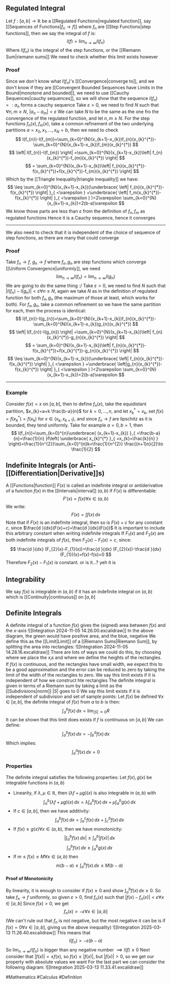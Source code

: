 ## Regulated Integral
Let $f:[a,b]\to \mathbb{R}$ be a [[Regulated Functions|regulated function]], say [[Sequences of Functions|$f_{n}\to f$]] where $f_{n}$ are [[Step Functions|step functions]], then we say the integral of $f$ is:
$$
I(f)=\lim_{ n \to \infty } I(f_{n})
$$
Where $I(f_{n})$ is the integral of the step functions, or the [[Riemann Sum|riemann sums]]
We need to check whether this limit exists however
### Proof
Since we don't know what $I(f_{n})$'s [[Convergence|converge to]], and we don't know if they are [[Convergent Bounded Sequences have Limits in the Bound|monotone and bounded]], we need to use [[Cauchy Sequences|cauchy sequences]], so we will show that the sequence $I(f_{n})=:a_{n}$ forms a cauchy sequence
Take $\varepsilon>0$, we need to find $N$ such that $\forall n,m\geq N$, $\left| a_{n}-a_{m} \right|<\varepsilon$
We can take $N$ to be the same as the one fro the convergence of the regulated function, and let  $n,m\geq N$. For the step functions $f_{n}(x),f_{m}(x)$, take a common refinement of the two underlying partitions $a=x_{0},x_{1},\dots,x_{N}=b$, then we need to check
$$
I(f_{n})-I(f_{m})=\sum_{k=0}^{N}(x_{k+1}-x_{k})f_{n}(x_{k}^{*})-\sum_{k=0}^{N}(x_{k+1}-x_{k})f_{m}(x_{k}^{*})
$$
$$
 \left| I(f_{n})-I(f_{m}) \right| =\sum_{k=0}^{N}(x_{k+1}-x_{k})\left| f_{n}(x_{k}^{*})-f_{m}(x_{k}^{*}) \right| 
$$
$$
= \sum_{k=0}^{N}(x_{k+1}-x_{k})\left| f_{n}(x_{k}^{*})-f(x_{k}^{*})+f(x_{k}^{*})-f_{m}(x_{k}^{*}) \right| 
$$
Which by the [[Triangle Inequality|triangle inequality]] we have:
$$
\leq \sum_{k=0}^{N}(x_{k+1}-x_{k})(\underbrace{ \left| f_{n}(x_{k}^{*})-f(x_{k}^{*}) \right| }_{ <\varepsilon } +\underbrace{ \left| f_m(x_{k}^{*})-f(x_{k}^{*}) \right| }_{ <\varepsilon } )<2\varepsilon \sum_{k=0}^{N}(x_{k+1}-x_{k})=2(b-a)\varepsilon
$$
We know those parts are less than $\varepsilon$ from the definition of $f_{n},f_{m}$ as regulated functions
Hence it is a Cauchy sequence, hence it converges
___
We also need to check that it is independent of the choice of sequence of step functions, as there are many that could converge
### Proof
Take $f_{n}\to f$, $g_{n}\to f$ where $f_{n},g_{n}$ are step functions which converge [[Uniform Convergence|uniformly]], we need
$$
\lim_{ n \to \infty } I(f_{n})=\lim_{ n \to \infty } I(g_{n})
$$
We are going to do the same thing :/
Take $\varepsilon>0$, we need to find $N$ such that $\left| I(f_{n})-I(g_{n}) \right|<\varepsilon \forall n\geq N$, again we take $N$ as in the definition of regulated function for both $f_{n},g_{n}$ (the maximum of those at least, which works for both). For $f_{n},g_{n}$, take a common refinement so we have the same partition for each, then the process is identical:
$$
I(f_{n})-I(g_{n})=\sum_{k=0}^{N}(x_{k+1}-x_{k})f_{n}(x_{k}^{*})-\sum_{k=0}^{N}(x_{k+1}-x_{k})g_{n}(x_{k}^{*})
$$
$$
  \left| I(f_{n})-I(g_{n}) \right| =\sum_{k=0}^{N}(x_{k+1}-x_{k})\left| f_{n}(x_{k}^{*})-g_{n}(x_{k}^{*}) \right| 
$$
$$
 = \sum_{k=0}^{N}(x_{k+1}-x_{k})\left| f_{n}(x_{k}^{*})-f(x_{k}^{*})+f(x_{k}^{*})-g_{n}(x_{k}^{*}) \right| 
$$
$$
 \leq \sum_{k=0}^{N}(x_{k+1}-x_{k})(\underbrace{ \left| f_{n}(x_{k}^{*})-f(x_{k}^{*}) \right| }_{ <\varepsilon } +\underbrace{ \left|g_{n}(x_{k}^{*})-f(x_{k}^{*}) \right| }_{ <\varepsilon } )<2\varepsilon \sum_{k=0}^{N}(x_{k+1}-x_{k})=2(b-a)\varepsilon
$$
___
### Example
Consider $f(x)=x$ on $[a,b]$, then to define $f_{n}(x)$, take the equidistant partition, $x_{k}=a+k \frac{b-a}{n}$ for $k=0,\dots,n$, and let $x_{k}^{*}=x_{k}$, set $f(x)=f(x_{k}^{*})=f(x_{k})$ for $x\in(x_{k},x_{k+1})$, and since $f_{n}\to f$ are lipschitz as it is bounded, they tend uniformly. Take for example $a=0,b=1$, then
$$
I(f_{n})=\sum_{k=0}^{n}\underbrace{ (x_{k+1}-x_{k}) }_{ =\frac{b-a}{n}=\frac{1}{n} }f\left( \underbrace{ x_{k}^{*} }_{ =x_{k}=\frac{k}{n} } \right)=\frac{1}{n^{2}}\sum_{k=0}^{n}k=\frac{1}{n^{2}} \frac{(n+1)n}{2}\to \frac{1}{2}
$$
## Indefinite Integrals (or Anti-[[Differentiation|Derivative]]s)
A [[Functions|function]] $F(x)$ is called an indefinite integral or antiderivative of a function $f(x)$ in the [[Intervals|interval]] $(a,b)$ if $F(x)$ is differentiable:
$$
F'(x)=f(x)\forall x\in (a,b)
$$
We write:
$$
F(x)=\int f(x) \, dx
$$
Note that if $F(x)$ is an indefinite integral, then so is $F(x)+c$ for any constant $c$, since $\frac{d }{dx}(F(x)+c)=\frac{d }{dx}(F(x))$
It is important to include this arbitrary constant when writing indefinite integrals
If $F_{1}(x)$ and $F_{2}(x)$ are both indefinite integrals of $f(x)$, then $F_{2}(x)-F_{1}(x)=c$, since:
$$
\frac{d }{dx} (F_{2}(x)-F_{1}(x))=\frac{d }{dx} (F_{2}(x))-\frac{d }{dx} (F_{1})(x)=f(x)-f(x)=0
$$
Therefore $F_{2}(x)-F_{1}(x)$ is constant. or is it...? yeh it is
## Integrability
We say $f(x)$ is integrable in $(a,b)$ if it has an indefinite integral on $(a,b)$ which is [[Continuity|continuous]] on $[a,b]$
## Definite Integrals
A definite integral of a function $f(x)$ gives the (signed) area between $f(x)$ and the $x$-axis
![[Integration 2024-11-05 14.26.00.excalidraw]]
In the above diagram, the green would have positive area, and the blue, negative
We define this as the [[Limit|Limit]] of a [[Riemann Sums|Riemann Sum]], by splitting the area into rectangles:
![[Integration 2024-11-05 14.28.16.excalidraw]]
There are lots of ways we could do this, by choosing where we place the $x_{i}$s and where we define the heights of the rectangles. If $f(x)$ is continuous, and the rectangles have small width, we expect this to be a good approximation and the error can be reduced to zero by taking the limit of the width of the rectangles to zero. We say this limit exists if it is independent of how we construct hte rectangles
The definite integral is given in terms of a Riemann sum by taking a limit as the [[Subdivisions|norm]] $|S|$ goes to 0
We say this limit exists if it is independent of subdivision and set of sample points:
Let $f(x)$ be defined $\forall x\in[a,b]$, the definite integral of $f(x)$ from $a$ to $b$ is then:
$$
\int ^{b}_{a} f(x) \, dx =\lim_{ |S| \to 0 } R
$$
It can be shown that this limit does exists if $f$ is continuous on $[a,b]$
We can define:
$$
\int ^{b}_{a} f(x) \, dx= -\int ^{a}_{b}  f(x)\, dx 
$$
Which implies:
$$
\int ^{a}_{a} f(x) \, dx=0
$$
### Properties
The definite integral satisfies the following properties:
Let $f(x),g(x)$ be integrable functions in $(a,b)$
- Linearity, if $\lambda,\mu \in\mathbb{R}$, then $(\lambda f+\mu g)(x)$ is also integrable in $(a,b)$ with
$$
\int ^{b}_{a} (\lambda f+\mu g)(x) \, dx =\lambda \int ^{b}_{a} f(x) \, dx +\mu \int ^{b}_{a} g(x) \, dx 
$$
- If $c\in[a,b]$, then we have additivity:
$$
\int ^{b}_{a} f(x) \, dx =\int ^{c}_{a} f(x) \, dx +\int ^{b}_{c} f(x) \, dx 
$$
- If $f(x)\geq g(x)\forall x\in(a,b)$, then we have monotonicity:
$$
\left| \int ^{b}_{a} f(x) \, dx  \right| \leq \int ^{b}_{a} \left| f(x) \right|  \, dx 
$$
$$
\int ^{b}_{a} f(x) \, dx \geq \int ^{b}_{a} g(x) \, dx 
$$
- If $m\leq f(x)\leq M\forall x\in(a,b)$ then
$$
m(b-a)\leq\int ^{b}_{a} f(x) \, dx \leq M(b-a)
$$
#### Proof of Monotonicity
By linearity, it is enough to consider if $f(x)\geq 0$ and show $\int ^{b}_{a} f(x) \, dx \geq 0$. So take $f_{n}\to f$ uniformly, so given $\varepsilon>0$, find $f_{n}(x)$ such that $\left| f(x)-f_{n}(x) \right|<\varepsilon \forall x\in[a,b]$
Since $f(x)>0$, we get
$$
f_{n}(x)>-\varepsilon \forall x\in [a,b]
$$
(We can't rule out that $f_{n}$ is not negative, but the most negative it can be is if $f(x)=0\forall x\in[a,b]$, giving us the above inequality)
![[Integration 2025-03-13 11.26.40.excalidraw]]
This means that
$$
I(f_{n})>-\varepsilon(b-a)
$$
So $\lim_{ n \to \infty }I(f_{n})$ is bigger than any negative number $\implies I(f)\geq 0$
Next consider that $\left| f(x) \right|=\pm f(x)$, so $f(x)\leq \left| f(x) \right|$, but $\left| f(x) \right|>0$, so we get our property with absolute values we want
For the last part we can consider the following diagram:
![[Integration 2025-03-13 11.33.41.excalidraw]]

#Mathematics #Calculus #Definition